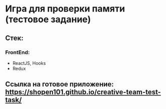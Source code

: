 # Игра для проверки памяти (тестовое задание)

## Стек:

### FrontEnd:

-   ReactJS, Hooks
-   Redux

## Ссылка на готовое приложение: https://shopen101.github.io/creative-team-test-task/
